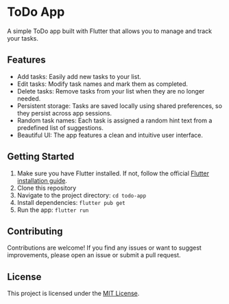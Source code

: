 # ToDo App

A simple ToDo app built with Flutter that allows you to manage and track your tasks.

## Features

- Add tasks: Easily add new tasks to your list.
- Edit tasks: Modify task names and mark them as completed.
- Delete tasks: Remove tasks from your list when they are no longer needed.
- Persistent storage: Tasks are saved locally using shared preferences, so they persist across app sessions.
- Random task names: Each task is assigned a random hint text from a predefined list of suggestions.
- Beautiful UI: The app features a clean and intuitive user interface.

## Getting Started

1. Make sure you have Flutter installed. If not, follow the official [Flutter installation guide](https://flutter.dev/docs/get-started/install).
2. Clone this repository
3. Navigate to the project directory: `cd todo-app`
4. Install dependencies: `flutter pub get`
5. Run the app: `flutter run`

## Contributing

Contributions are welcome! If you find any issues or want to suggest improvements, please open an issue or submit a pull request.

## License

This project is licensed under the [MIT License](LICENSE).

